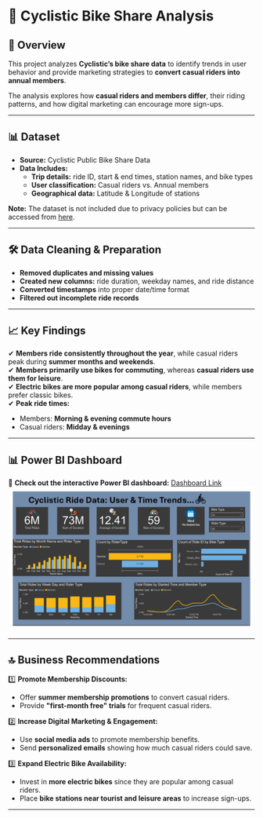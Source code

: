 # 🚴 Cyclistic Bike Share Analysis

## 📌 Overview  
This project analyzes **Cyclistic’s bike share data** to identify trends in user behavior and provide marketing strategies to **convert casual riders into annual members**.  

The analysis explores how **casual riders and members differ**, their riding patterns, and how digital marketing can encourage more sign-ups.  

---

## 📊 Dataset  
- **Source:** Cyclistic Public Bike Share Data  
- **Data Includes:**  
  - **Trip details:** ride ID, start & end times, station names, and bike types  
  - **User classification:** Casual riders vs. Annual members  
  - **Geographical data:** Latitude & Longitude of stations  

**Note:** The dataset is not included due to privacy policies but can be accessed from [here](https://www.kaggle.com/datasets/langnguyengiathinh/cyclistic-bike-share-2023-2024-case-study).  

---

## 🛠️ Data Cleaning & Preparation  
- **Removed duplicates and missing values**  
- **Created new columns:** ride duration, weekday names, and ride distance  
- **Converted timestamps** into proper date/time format  
- **Filtered out incomplete ride records**  

---

## 📈 Key Findings  
✔ **Members ride consistently throughout the year**, while casual riders peak during **summer months and weekends**.  
✔ **Members primarily use bikes for commuting**, whereas **casual riders use them for leisure**.  
✔ **Electric bikes are more popular among casual riders**, while members prefer classic bikes.  
✔ **Peak ride times:**  
   - Members: **Morning & evening commute hours**  
   - Casual riders: **Midday & evenings**  

---

## 📊 Power BI Dashboard  
🔗 **Check out the interactive Power BI dashboard:** [Dashboard Link](#)  
![Dashboard Screenshot](PowerBI_Dashboard.jpg)  

---

## 🔝 Business Recommendations  
1️⃣ **Promote Membership Discounts:**  
   - Offer **summer membership promotions** to convert casual riders.  
   - Provide **"first-month free" trials** for frequent casual riders.  

2️⃣ **Increase Digital Marketing & Engagement:**  
   - Use **social media ads** to promote membership benefits.  
   - Send **personalized emails** showing how much casual riders could save.  

3️⃣ **Expand Electric Bike Availability:**  
   - Invest in **more electric bikes** since they are popular among casual riders.  
   - Place **bike stations near tourist and leisure areas** to increase sign-ups.  

---

